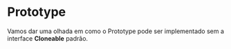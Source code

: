 # Prototype

Vamos dar uma olhada em como o Prototype pode ser implementado sem a interface **Cloneable** padrão.